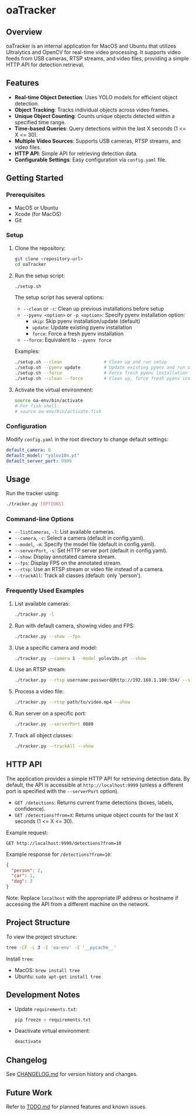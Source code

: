 # oaTracker

## Overview

oaTracker is an internal application for MacOS and Ubuntu that utilizes Ultralytics and OpenCV for real-time video processing. It supports video feeds from USB cameras, RTSP streams, and video files, providing a simple HTTP API for detection retrieval.

## Features

- **Real-time Object Detection**: Uses YOLO models for efficient object detection.
- **Object Tracking**: Tracks individual objects across video frames.
- **Unique Object Counting**: Counts unique objects detected within a specified time range.
- **Time-based Queries**: Query detections within the last X seconds (1 <= X <= 30).
- **Multiple Video Sources**: Supports USB cameras, RTSP streams, and video files.
- **HTTP API**: Simple API for retrieving detection data.
- **Configurable Settings**: Easy configuration via `config.yaml` file.

## Getting Started

### Prerequisites

- MacOS or Ubuntu
- Xcode (for MacOS)
- Git

### Setup

1. Clone the repository:

   ```sh
   git clone <repository-url>
   cd oaTracker
   ```

2. Run the setup script:

   ```sh
   ./setup.sh
   ```

   The setup script has several options:

   - `--clean` or `-c`: Clean up previous installations before setup
   - `--pyenv <option>` or `-p <option>`: Specify pyenv installation option:
     - `skip`: Skip pyenv installation/update (default)
     - `update`: Update existing pyenv installation
     - `force`: Force a fresh pyenv installation
   - `--force`: Equivalent to `--pyenv force`

   Examples:

   ```sh
   ./setup.sh --clean                # Clean up and run setup
   ./setup.sh --pyenv update         # Update existing pyenv and run setup
   ./setup.sh --force                # Force fresh pyenv installation and run setup
   ./setup.sh --clean --force        # Clean up, force fresh pyenv installation, and run setup
   ```

3. Activate the virtual environment:

   ```sh
   source oa-env/bin/activate
   # For fish shell:
   # source oa-env/bin/activate.fish
   ```

### Configuration

Modify `config.yaml` in the root directory to change default settings:

```yaml
default_camera: 0
default_model: "yolov10n.pt"
default_server_port: 9999
```

## Usage

Run the tracker using:

```sh
./tracker.py [OPTIONS]
```

### Command-line Options

- `--listCameras`, `-l`: List available cameras.
- `--camera`, `-c`: Select a camera (default in config.yaml).
- `--model`, `-m`: Specify the model file (default in config.yaml).
- `--serverPort`, `-s`: Set HTTP server port (default in config.yaml).
- `--show`: Display annotated camera stream.
- `--fps`: Display FPS on the annotated stream.
- `--rtsp`: Use an RTSP stream or video file instead of a camera.
- `--trackAll`: Track all classes (default: only 'person').

### Frequently Used Examples

1. List available cameras:

   ```sh
   ./tracker.py -l
   ```

2. Run with default camera, showing video and FPS:

   ```sh
   ./tracker.py --show --fps
   ```

3. Use a specific camera and model:

   ```sh
   ./tracker.py --camera 1 --model yolov10s.pt --show
   ```

4. Use an RTSP stream:

   ```sh
   ./tracker.py --rtsp username:password@http://192.168.1.100:554/ --show
   ```

5. Process a video file:

   ```sh
   ./tracker.py --rtsp path/to/video.mp4 --show
   ```

6. Run server on a specific port:

   ```sh
   ./tracker.py --serverPort 8080
   ```

7. Track all object classes:

   ```sh
   ./tracker.py --trackAll --show
   ```

## HTTP API

The application provides a simple HTTP API for retrieving detection data. By default, the API is accessible at `http://localhost:9999` (unless a different port is specified with the `--serverPort` option).

- `GET /detections`: Returns current frame detections (boxes, labels, confidence).
- `GET /detections?from=X`: Returns unique object counts for the last X seconds (1 <= X <= 30).

Example request:

```http
GET http://localhost:9999/detections?from=10
```

Example response for `/detections?from=10`:

```json
{
  "person": 2,
  "car": 1,
  "dog": 3
}
```

Note: Replace `localhost` with the appropriate IP address or hostname if accessing the API from a different machine on the network.

## Project Structure

To view the project structure:

```sh
tree -CF -L 3 -I 'oa-env' -I '__pycache__'
```

Install `tree`:

- MacOS: `brew install tree`
- Ubuntu: `sudo apt-get install tree`

## Development Notes

- Update `requirements.txt`:

  ```sh
  pip freeze > requirements.txt
  ```

- Deactivate virtual environment:

  ```sh
  deactivate
  ```

## Changelog

See [CHANGELOG.md](CHANGELOG.md) for version history and changes.

## Future Work

Refer to [TODO.md](TODO.md) for planned features and known issues.
